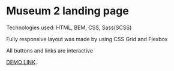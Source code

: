 # Museum 2 landing page

Technologies used: HTML, BEM, CSS, Sass(SCSS)

Fully responsive layout was made by using CSS Grid and Flexbox

All buttons and links are interactive

[DEMO LINK](https://SergeyPistelev.github.io/Museum_2/).
